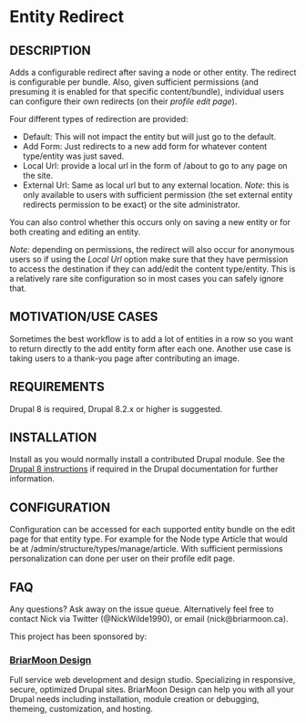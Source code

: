 <h1>Entity Redirect</h1>
<h2>DESCRIPTION</h2>
Adds a configurable redirect after saving a node or other entity. The redirect is configurable per bundle. Also, given sufficient permissions (and presuming it is enabled for that specific content/bundle), individual users can configure their own redirects (on their <em>profile edit page</em>).

Four different types of redirection are provided:
<ul>
  <li>Default: This will not impact the entity but will just go to the default. </li>
  <li>Add Form: Just redirects to a new add form for whatever content type/entity was just saved.</li>
  <li>Local Url: provide a local url in the form of /about to go to any page on the site.</li>
  <li>External Url: Same as local url but to any external location. <em>Note</em>: this is only available to users with sufficient permission (the set external entity redirects permission to be exact) or the site administrator.</li>
</ul>

You can also control whether this occurs only on saving a new entity or for both creating and editing an entity.

<em>Note:</em> depending on permissions, the redirect will also occur for anonymous users so if using the <em>Local Url</em> option make sure that they have permission to access the destination if they can add/edit the content type/entity. This is a relatively rare site configuration so in most cases you can safely ignore that.

<h2> MOTIVATION/USE CASES</h2>
Sometimes the best workflow is to add a lot of entities in a row so you want to return directly to the add entity form after each one. Another use case is taking users to a thank-you page after contributing an image.

<h2>REQUIREMENTS</h2>

Drupal 8 is required, Drupal 8.2.x or higher is suggested.

<h2>INSTALLATION</h2>
Install as you would normally install a contributed Drupal module. See the <a href='http://drupal.org/documentation/install/modules-themes/modules-8'>Drupal 8 instructions</a> if required in the Drupal documentation for further information.

<h2>CONFIGURATION</h2>
Configuration can be accessed for each supported entity bundle on the edit page for that entity type. For example for the Node type Article that would be at /admin/structure/types/manage/article. With sufficient permissions personalization can done per user on their profile edit page.

<h2>FAQ</h2>
Any questions? Ask away on the issue queue. Alternatively feel free to contact Nick via Twitter (@NickWilde1990), or email (nick@briarmoon.ca).

This project has been sponsored by:
<h3><a href="http://design.briarmoon.ca">BriarMoon Design</a></h3>
   Full service web development and design studio. Specializing in responsive, secure, optimized Drupal sites. BriarMoon Design can help you with all your Drupal needs including installation, module creation or debugging, themeing, customization, and hosting.
